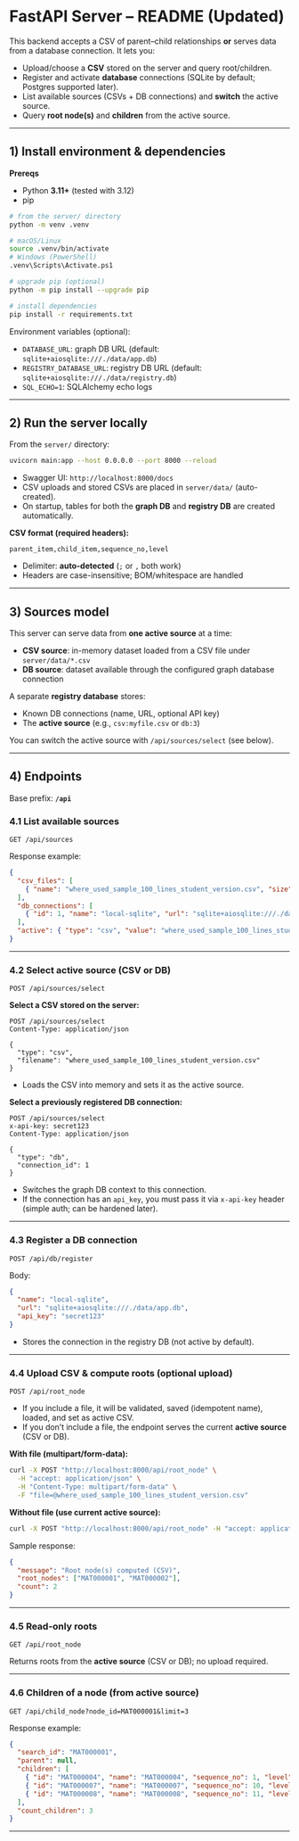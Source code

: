 # FastAPI Server – README (Updated)

This backend accepts a CSV of parent–child relationships **or** serves data from a database connection. It lets you:

- Upload/choose a **CSV** stored on the server and query root/children.
- Register and activate **database** connections (SQLite by default; Postgres supported later).
- List available sources (CSVs + DB connections) and **switch** the active source.
- Query **root node(s)** and **children** from the active source.

---

## 1) Install environment & dependencies

**Prereqs**
- Python **3.11+** (tested with 3.12)
- pip

```bash
# from the server/ directory
python -m venv .venv

# macOS/Linux
source .venv/bin/activate
# Windows (PowerShell)
.venv\Scripts\Activate.ps1

# upgrade pip (optional)
python -m pip install --upgrade pip

# install dependencies
pip install -r requirements.txt
```

Environment variables (optional):
- `DATABASE_URL`: graph DB URL (default: `sqlite+aiosqlite:///./data/app.db`)
- `REGISTRY_DATABASE_URL`: registry DB URL (default: `sqlite+aiosqlite:///./data/registry.db`)
- `SQL_ECHO=1`: SQLAlchemy echo logs

---

## 2) Run the server locally

From the `server/` directory:

```bash
uvicorn main:app --host 0.0.0.0 --port 8000 --reload
```

- Swagger UI: `http://localhost:8000/docs`
- CSV uploads and stored CSVs are placed in `server/data/` (auto-created).
- On startup, tables for both the **graph DB** and **registry DB** are created automatically.

**CSV format (required headers):**
```
parent_item,child_item,sequence_no,level
```
- Delimiter: **auto-detected** (`;` or `,` both work)
- Headers are case-insensitive; BOM/whitespace are handled

---

## 3) Sources model

This server can serve data from **one active source** at a time:

- **CSV source**: in-memory dataset loaded from a CSV file under `server/data/*.csv`
- **DB source**: dataset available through the configured graph database connection

A separate **registry database** stores:
- Known DB connections (name, URL, optional API key)
- The **active source** (e.g., `csv:myfile.csv` or `db:3`)

You can switch the active source with `/api/sources/select` (see below).

---

## 4) Endpoints

Base prefix: **`/api`**

### 4.1 List available sources
`GET /api/sources`

Response example:
```json
{
  "csv_files": [
    { "name": "where_used_sample_100_lines_student_version.csv", "size": 12345, "modified_at": 1727820000 }
  ],
  "db_connections": [
    { "id": 1, "name": "local-sqlite", "url": "sqlite+aiosqlite:///./data/app.db", "is_active": true, "has_api_key": true }
  ],
  "active": { "type": "csv", "value": "where_used_sample_100_lines_student_version.csv" }
}
```

---

### 4.2 Select active source (CSV or DB)
`POST /api/sources/select`

**Select a CSV stored on the server:**
```http
POST /api/sources/select
Content-Type: application/json

{
  "type": "csv",
  "filename": "where_used_sample_100_lines_student_version.csv"
}
```
- Loads the CSV into memory and sets it as the active source.

**Select a previously registered DB connection:**
```http
POST /api/sources/select
x-api-key: secret123
Content-Type: application/json

{
  "type": "db",
  "connection_id": 1
}
```
- Switches the graph DB context to this connection.
- If the connection has an `api_key`, you must pass it via `x-api-key` header (simple auth; can be hardened later).

---

### 4.3 Register a DB connection
`POST /api/db/register`

Body:
```json
{
  "name": "local-sqlite",
  "url": "sqlite+aiosqlite:///./data/app.db",
  "api_key": "secret123"
}
```
- Stores the connection in the registry DB (not active by default).

---

### 4.4 Upload CSV & compute roots (optional upload)
`POST /api/root_node`

- If you include a file, it will be validated, saved (idempotent name), loaded, and set as active CSV.
- If you don’t include a file, the endpoint serves the current **active source** (CSV or DB).

**With file (multipart/form-data):**
```bash
curl -X POST "http://localhost:8000/api/root_node" \
  -H "accept: application/json" \
  -H "Content-Type: multipart/form-data" \
  -F "file=@where_used_sample_100_lines_student_version.csv"
```
**Without file (use current active source):**
```bash
curl -X POST "http://localhost:8000/api/root_node" -H "accept: application/json"
```

Sample response:
```json
{
  "message": "Root node(s) computed (CSV)",
  "root_nodes": ["MAT000001", "MAT000002"],
  "count": 2
}
```

---

### 4.5 Read-only roots
`GET /api/root_node`

Returns roots from the **active source** (CSV or DB); no upload required.

---

### 4.6 Children of a node (from active source)
`GET /api/child_node?node_id=MAT000001&limit=3`

Response example:
```json
{
  "search_id": "MAT000001",
  "parent": null,
  "children": [
    { "id": "MAT000004", "name": "MAT000004", "sequence_no": 1, "level": 1 },
    { "id": "MAT000007", "name": "MAT000007", "sequence_no": 10, "level": 1 },
    { "id": "MAT000008", "name": "MAT000008", "sequence_no": 11, "level": 1 }
  ],
  "count_children": 3
}
```

---